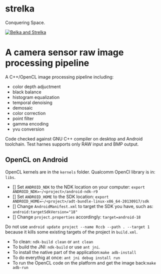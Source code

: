 # strelka
Conquering Space.

[![Belka and Strelka](http://sovieteramuseum.com/wp-content/uploads/2012/08/belka-strelka-2.jpg)](https://www.youtube.com/watch?v=u4SUH9qITxE "Белка и Стрелка")

A camera sensor raw image processing pipeline
=============================================

A C++/OpenCL image processing pipeline including:
- color depth adjuctment
- black balance
- histogram equalization
- temporal denoising
- demosaic
- color correction
- point filter
- gamma encoding
- yvu conversion

Code checked against GNU C++ compiler on desktop and Android toolchain. Test harnes supports only RAW input and BMP output.

OpenCL on Android
-----------------

OpenCL kernels are in the `kernels` folder. Qualcomm OpenCl library is in: `libs`.

- [] Set `ANDROID_NDK` to the NDK location on your computer: `export ANDROID_NDK=~/<project>/android-ndk-r9`
- [] Set `ANDROID_HOME` to the SDK location: `export ANDROID_HOME=~/<project>/adt-bundle-linux-x86_64-20130917/sdk`
- [] Change `AndroidManifest.xml` to target the SDK you have, such as: `android:targetSdkVersion="18"`
- [] Change `project.properties`  accordingly: `target=android-18`

Do not use `android update project --name Rccb --path . --target 1` because it kills some existing targets of the project in `build.xml`.

* To clean: `ndk-build clean` or `ant clean`
* To build the JNI: `ndk-build` or use `ant jni`.
* To install the native part of the application:`make adb-install`
* To do everythig at once: `ant jni debug install run`
* To run the OpenCL code on the platform and get the image back:`make adb-run`
